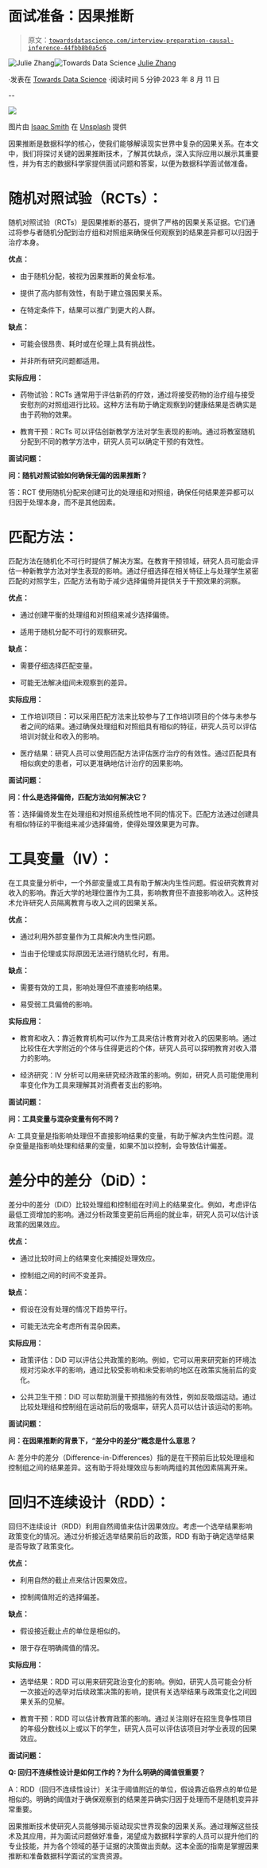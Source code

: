 # 面试准备：因果推断

> 原文：[`towardsdatascience.com/interview-preparation-causal-inference-44fbb8b0a5c6`](https://towardsdatascience.com/interview-preparation-causal-inference-44fbb8b0a5c6)

[](https://juliezhang0826.medium.com/?source=post_page-----44fbb8b0a5c6--------------------------------)![Julie Zhang](https://juliezhang0826.medium.com/?source=post_page-----44fbb8b0a5c6--------------------------------)[](https://towardsdatascience.com/?source=post_page-----44fbb8b0a5c6--------------------------------)![Towards Data Science](https://towardsdatascience.com/?source=post_page-----44fbb8b0a5c6--------------------------------) [Julie Zhang](https://juliezhang0826.medium.com/?source=post_page-----44fbb8b0a5c6--------------------------------)

·发表在 [Towards Data Science](https://towardsdatascience.com/?source=post_page-----44fbb8b0a5c6--------------------------------) ·阅读时间 5 分钟·2023 年 8 月 11 日

--

![](img/09410ccb66b8d7ea2d1d599fac145a52.png)

图片由 [Isaac Smith](https://unsplash.com/@isaacmsmith?utm_source=medium&utm_medium=referral) 在 [Unsplash](https://unsplash.com/?utm_source=medium&utm_medium=referral) 提供

因果推断是数据科学的核心，使我们能够解读现实世界中复杂的因果关系。在本文中，我们将探讨关键的因果推断技术，了解其优缺点，深入实际应用以展示其重要性，并为有志的数据科学家提供面试问题和答案，以便为数据科学面试做准备。

# 随机对照试验（RCTs）：

随机对照试验（RCTs）是因果推断的基石，提供了严格的因果关系证据。它们通过将参与者随机分配到治疗组和对照组来确保任何观察到的结果差异都可以归因于治疗本身。

**优点：**

+   由于随机分配，被视为因果推断的黄金标准。

+   提供了高内部有效性，有助于建立强因果关系。

+   在特定条件下，结果可以推广到更大的人群。

**缺点：**

+   可能会很昂贵、耗时或在伦理上具有挑战性。

+   并非所有研究问题都适用。

**实际应用：**

+   药物试验：RCTs 通常用于评估新药的疗效，通过将接受药物的治疗组与接受安慰剂的对照组进行比较。这种方法有助于确定观察到的健康结果是否确实是由于药物的效果。

+   教育干预：RCTs 可以评估创新教学方法对学生表现的影响。通过将教室随机分配到不同的教学方法中，研究人员可以确定干预的有效性。

**面试问题：**

**问：随机对照试验如何确保无偏的因果推断？**

答：RCT 使用随机分配来创建可比的处理组和对照组，确保任何结果差异都可以归因于处理本身，而不是其他因素。

# 匹配方法：

匹配方法在随机化不可行时提供了解决方案。在教育干预领域，研究人员可能会评估一种新教学方法对学生表现的影响。通过仔细选择在相关特征上与处理学生紧密匹配的对照学生，匹配方法有助于减少选择偏倚并提供关于干预效果的洞察。

**优点：**

+   通过创建平衡的处理组和对照组来减少选择偏倚。

+   适用于随机分配不可行的观察研究。

**缺点：**

+   需要仔细选择匹配变量。

+   可能无法解决组间未观察到的差异。

**实际应用：**

+   工作培训项目：可以采用匹配方法来比较参与了工作培训项目的个体与未参与者之间的结果。通过确保处理组和对照组具有相似的特征，研究人员可以评估培训对就业和收入的影响。

+   医疗结果：研究人员可以使用匹配方法评估医疗治疗的有效性。通过匹配具有相似病史的患者，可以更准确地估计治疗的因果影响。

**面试问题：**

**问：什么是选择偏倚，匹配方法如何解决它？**

答：选择偏倚发生在处理组和对照组系统性地不同的情况下。匹配方法通过创建具有相似特征的平衡组来减少选择偏倚，使得处理效果更为可靠。

# 工具变量（IV）：

在工具变量分析中，一个外部变量或工具有助于解决内生性问题。假设研究教育对收入的影响。靠近大学的地理位置作为工具，影响教育但不直接影响收入。这种技术允许研究人员隔离教育与收入之间的因果关系。

**优点：**

+   通过利用外部变量作为工具解决内生性问题。

+   当由于伦理或实际原因无法进行随机化时，有用。

**缺点：**

+   需要有效的工具，影响处理但不直接影响结果。

+   易受弱工具偏倚的影响。

**实际应用：**

+   教育和收入：靠近教育机构可以作为工具来估计教育对收入的因果影响。通过比较住在大学附近的个体与住得更远的个体，研究人员可以探明教育对收入潜力的影响。

+   经济研究：IV 分析可以用来研究经济政策的影响。例如，研究人员可能使用利率变化作为工具来理解其对消费者支出的影响。

**面试问题：**

**问：工具变量与混杂变量有何不同？**

A: 工具变量是指影响处理但不直接影响结果的变量，有助于解决内生性问题。混杂变量是指影响处理和结果的变量，如果不加以控制，会导致估计偏差。

# 差分中的差分（DiD）：

差分中的差分（DiD）比较处理组和控制组在时间上的结果变化。例如，考虑评估最低工资增加的影响。通过分析政策变更前后两组的就业率，研究人员可以估计该政策的因果效应。

**优点：**

+   通过比较时间上的结果变化来捕捉处理效应。

+   控制组之间的时间不变差异。

**缺点：**

+   假设在没有处理的情况下趋势平行。

+   可能无法完全考虑所有混杂因素。

**实际应用：**

+   政策评估：DiD 可以评估公共政策的影响。例如，它可以用来研究新的环境法规对污染水平的影响，通过比较受影响和未受影响的地区在政策实施前后的变化。

+   公共卫生干预：DiD 可以帮助测量干预措施的有效性，例如反吸烟运动。通过比较处理组和控制组在运动前后的吸烟率，研究人员可以估计该运动的影响。

**面试问题：**

**问：在因果推断的背景下，“差分中的差分”概念是什么意思？**

A: 差分中的差分（Difference-in-Differences）指的是在干预前后比较处理组和控制组之间的结果差异。这有助于将处理效应与影响两组的其他因素隔离开来。

# 回归不连续设计（RDD）：

回归不连续设计（RDD）利用自然阈值来估计因果效应。考虑一个选举结果影响政策变化的情况。通过分析接近选举结果前后的政策，RDD 有助于确定选举结果是否导致了政策变化。

**优点：**

+   利用自然的截止点来估计因果效应。

+   控制阈值附近的选择偏差。

**缺点：**

+   假设接近截止点的单位是相似的。

+   限于存在明确阈值的情况。

**实际应用：**

+   选举结果：RDD 可以用来研究政治变化的影响。例如，研究人员可能会分析一次接近的选举对后续政策决策的影响，提供有关选举结果与政策变化之间因果关系的见解。

+   教育干预：RDD 可以估计教育政策的影响。通过关注刚好在招生竞争性项目的年级分数线以上或以下的学生，研究人员可以评估该项目对学业表现的因果效应。

**面试问题：**

**Q: 回归不连续性设计是如何工作的？为什么明确的阈值很重要？**

A：RDD（回归不连续性设计）关注于阈值附近的单位，假设靠近临界点的单位是相似的。明确的阈值对于确保观察到的结果差异确实归因于处理而不是随机变异非常重要。

因果推断技术使研究人员能够揭示驱动现实世界现象的因果关系。通过理解这些技术及其应用，并为面试问题做好准备，渴望成为数据科学家的人员可以提升他们的专业技能，并为各个领域的基于证据的决策做出贡献。这本全面的指南是掌握因果推断和准备数据科学面试的宝贵资源。
